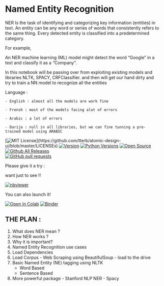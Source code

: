 # Named Entity Recognition 
NER Is the task of identifying and categorizing key information (entities) in text. An entity can be any word or series of words that consistently refers to the same thing. Every detected entity is classified into a predetermined category. 

For example, 

An NER machine learning (ML) model might detect the word “Google” in a text and classify it as a “Company”.

In this notebook will be passing over from exploiting existing models and libraries NLTK, SPACY, CRFClassifier. and then will get our hand dirty and try to train a NN model to recognize all the entities 

Language :

    - English : almost all the models are work fine 
    
    - Frensh : most of the models facing alot of errors
    
    - Arabic : a lot of errors 
    
    - Darija : null in all libraries, but we can fine tunning a pre-trained model using ARABIC
    
    
[![MIT License](https://img.shields.io/apm/l/atomic-design-ui.svg?)](https://github.com/tterb/atomic-design-ui/blob/master/LICENSEs)
[![Version](https://badge.fury.io/gh/tterb%2FHyde.svg)](https://badge.fury.io/gh/tterb%2FHyde)
[![Python Versions](https://img.shields.io/pypi/pyversions/yt2mp3.svg)](https://pypi.python.org/pypi/yt2mp3/)
[![Open Source](https://badges.frapsoft.com/os/v1/open-source.svg?v=103)](https://opensource.org/)
[![Github All Releases](https://img.shields.io/github/downloads/atom/atom/total.svg?style=flat)]()  
[![GitHub pull requests](https://img.shields.io/github/issues-pr/cdnjs/cdnjs.svg?style=flat)]()


Please give it a try :

want just to see !! 

[![nbviewer](https://raw.githubusercontent.com/jupyter/design/master/logos/Badges/nbviewer_badge.svg)](https://nbviewer.jupyter.org/github/ismailyou/named_entity_reco/blob/main/Named_Enitity_Extraction.ipynb)

You can also launch it!


[![Open In Colab](https://colab.research.google.com/assets/colab-badge.svg)](https://colab.research.google.com/github/ismailyou/named_entity_reco/blob/main/Named_Enitity_Extraction.ipynb)
[![Binder](https://mybinder.org/badge_logo.svg)](https://mybinder.org/v2/gh/ismailyou/named_entity_reco/main?filepath=Named_Enitity_Extraction)

## THE PLAN :

1.   What does NER mean ?
2.   How NER works ?
3.   Why it is important?
3.   Named Entity Recognition use cases
4.   Load Dependencies
5.   Load Corpus
    - Web Scraping using BeautifulSoup
    - load to the drive
6.   Basic Named Entity (NE) tagging using NLTK
        -   Word Based
        -   Sentence Based
7.   More powerful package
    -   Stanford NLP NER
    -   Spacy
